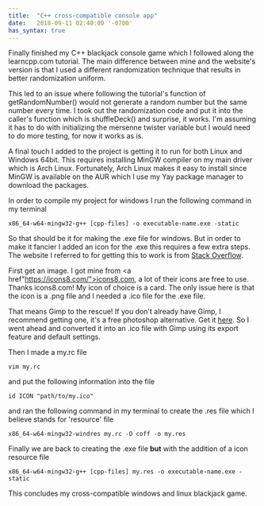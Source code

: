 ```yaml
---
title:  "C++ cross-compatible console app"
date:   2018-09-11 02:40:00 '-0700'
has_syntax: true
---
```


Finally finished my C++ blackjack console game which I followed along the learncpp.com tutorial. The main difference between mine and the website's version is that I used a different randomization technique that results in better randomization uniform.

This led to an issue where following the tutorial's function of getRandomNumber() would not generate a random number but the same number every time. I took out the randomization code and put it into the caller's function which is shuffleDeck() and surprise, it works. I'm assuming it has to do with initializing the mersenne twister variable but I would need to do more testing, for now it works as is.

A final touch I added to the project is getting it to run for both Linux and Windows 64bit. This requires installing MinGW compiler on my main driver which is Arch Linux. Fortunately, Arch Linux makes it easy to install since MinGW is available on the AUR which I use my Yay package manager to download the packages.

In order to compile my project for windows I run the following command in my terminal

```shell
x86_64-w64-mingw32-g++ [cpp-files] -o executable-name.exe -static 
```

So that should be it for making the .exe file for windows. But in order to make it fancier I added an icon for the .exe this requires a few extra steps. The website I referred to for getting this to work is from <a href="https://stackoverflow.com/questions/708238/how-do-i-add-an-icon-to-a-mingw-gcc-compiled-executable">Stack Overflow</a>.

First get an image. I got mine from <a href"https://icons8.com/">icons8.com</a>, a lot of their icons are free to use. Thanks icons8.com! My icon of choice is a card. The only issue here is that the icon is a .png file and I needed a .ico file for the .exe file.

That means Gimp to the rescue! If you don't already have Gimp, I recommend getting one, it's a free photoshop alternative. Get it <a href="https://www.gimp.org/">here</a>. So I went ahead and converted it into an .ico file with Gimp using its export feature and default settings.

Then I made a my.rc file

```shell
vim my.rc
```
and put the following information into the file

```shell
id ICON "path/to/my.ico"
```

and ran the following command in my terminal to create the .res file which I believe stands for 'resource' file

```shell
x86_64-w64-mingw32-windres my.rc -O coff -o my.res
```

Finally we are back to creating the .exe file **but** with the addition of a icon resource file

```shell
x86_64-w64-mingw32-g++ [cpp-files] my.res -o executable-name.exe -static
```

This concludes my cross-compatible windows and linux blackjack game.
